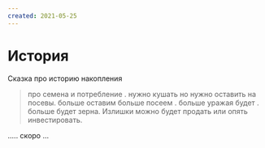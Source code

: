 ```yaml
---
created: 2021-05-25
---
```


# История

Сказка про историю накопления 

> про семена и потребление . нужно кушать но нужно оставить на посевы. больше оставим больше посеем . больше уражая будет . больше будет зерна. Излишки можно будет продать или опять инвестировать.

..... скоро ...